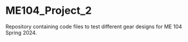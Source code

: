 # ME104_Project_2
Repository containing code files to test different gear designs for ME 104 Spring 2024.
